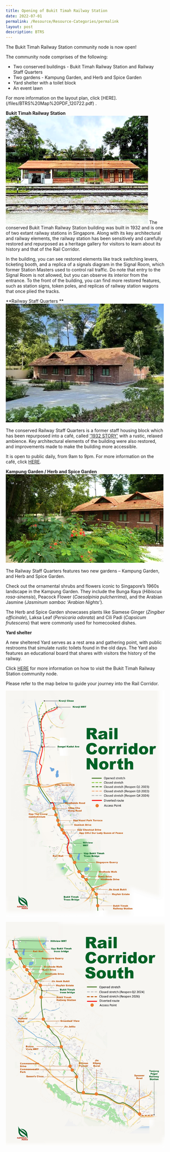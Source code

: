 ```yaml
---
title: Opening of Bukit Timah Railway Station
date: 2022-07-01
permalink: /Resource/Resource-Categories/permalink
layout: post
description: BTRS
---
```

The Bukit Timah Railway Station community node is now open! 

The community node comprises of the following:

* Two conserved buildings - Bukit Timah Railway Station and Railway Staff Quarters
* Two gardens - Kampung Garden, and Herb and Spice Garden
* Yard shelter with a toilet block
* An event lawn 

For more information on the layout plan, click [HERE].(/files/BTRS%20Map%20PDF_120722.pdf) .

**Bukit Timah Railway Station**
![btrs](/images/BTRS.png)
The conserved Bukit Timah Railway Station building was built in 1932 and is one of two extant railway stations in Singapore. Along with its key architectural and railway elements, the railway station has been sensitively and carefully restored and repurposed as a heritage gallery for visitors to learn about its history and that of the Rail Corridor.

In the building, you can see restored elements like track switching levers, ticketing booth, and a replica of a signals diagram in the Signal Room, which former Station Masters used to control rail traffic. Do note that entry to the Signal Room is not allowed, but you can observe its interior from the entrance.
To the front of the building, you can find more restored features, such as station signs, token poles, and replicas of railway station wagons that once plied the tracks.


**Railway Staff Quarters **
![railway staff quarters](/images/Railway%20Staff%20Quarters.png)

The conserved Railway Staff Quarters is a former staff housing block which has been repurposed into a café, called ['1932 STORY'](https://www.instagram.com/1932story/) with a rustic, relaxed ambience. Key architectural elements of the building were also restored, and improvements made to make the building more accessible.

It is open to public daily, from 9am to 9pm. For more information on the café, click [HERE](https://www.nparks.gov.sg/activities/dining/tenants).
 

**Kampung Garden / Herb and Spice Garden**
![kampung garden](/images/Kampung%20Garden.png)
 

The Railway Staff Quarters features two new gardens – Kampung Garden, and Herb and Spice Garden.

Check out the ornamental shrubs and flowers iconic to Singapore’s 1960s landscape in the Kampung Garden. They include the Bunga Raya (*Hibiscus rosa-sinensis*), Peacock Flower (*Caesalpinia pulcherrima*), and the Arabian Jasmine (*Jasminum sambac ‘Arabian Nights’*).

The Herb and Spice Garden showcases plants like Siamese Ginger (*Zingiber officinale*), Laksa Leaf (*Persicaria odorata*) and Cili Padi (*Capsicum frutescens*) that were commonly used for homecooked dishes.


**Yard shelter**

A new sheltered Yard serves as a rest area and gathering point, with public restrooms that simulate rustic toilets found in the old days. The Yard also features an educational board that shares with visitors the history of the railway.

Click [HERE](https://nparks-test1-staging.netlify.app/resource/resource-categories/permalink) for more information on how to visit the Bukit Timah Railway Station community node.

Please refer to the map below to guide your journey into the Rail Corridor.

![rc north](/images/RC%20North/RC%20North%20Map%20jpg%20280622.jpg)

![rc south](/images/RC%20South/RC%20South%20Map%20jpg%20280622.jpg)